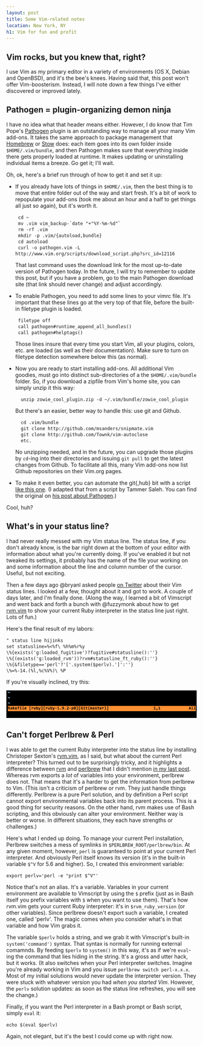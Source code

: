 ```yaml
---
layout: post
title: Some Vim-related notes
location: New York, NY
h1: Vim for fun and profit
---
```


## Vim rocks, but you knew that, right?

I use Vim as my primary editor in a variety of environments (OS X, Debian and OpenBSD), and it's the bee's knees. Having said that, this post won't offer Vim-boosterism. Instead, I will note down a few things I've either discovered or improved lately.

## Pathogen = plugin-organizing demon ninja

I have no idea what that header means either. However, I do know that Tim Pope's [Pathogen][pathogen] plugin is an outstanding way to manage all your many Vim add-ons. It takes the same approach to package management that [Homebrew][homebrew] or [Stow][stow] does: each item goes into its own folder inside `$HOME/.vim/bundle`, and then Pathogen makes sure that everything inside there gets properly loaded at runtime. It makes updating or uninstalling individual items a breeze. Go get it; I'll wait.

[homebrew]: http://mxcl.github.com/homebrew/
[stow]: http://www.gnu.org/software/stow/

Oh, ok, here's a brief run through of how to get it and set it up:

+  If you already have lots of things in `$HOME/.vim`, then the best thing is to move that entire folder out of the way and start fresh. It's a bit of work to repopulate your add-ons (took me about an hour and a half to get things all just so again), but it's worth it.

        cd ~
        mv .vim vim_backup-`date "+"%Y-%m-%d"`
        rm -rf .vim
        mkdir -p .vim/{autoload,bundle}
        cd autoload
        curl -o pathogen.vim -L http://www.vim.org/scripts/download_script.php?src_id=12116

    That last command uses the download link for the most up-to-date version of Pathogen today. In the future, I will try to remember to update this post, but if you have a problem, go to the main Pathogen download site (that link should never change) and adjust accordingly.

+  To enable Pathogen, you need to add some lines to your vimrc file. It's important that these lines go at the very top of that file, before the built-in filetype plugin is loaded.

        filetype off
        call pathogen#runtime_append_all_bundles()
        call pathogen#helptags()

    Those lines insure that every time you start Vim, all your plugins, colors, etc. are loaded (as well as their documentation). Make sure to turn on filetype detection somewhere below this (as normal).

+ Now you are ready to start installing add-ons. All additional Vim goodies, must go into distinct sub-directories of a the `$HOME/.vim/bundle` folder. So, if you download a zipfile from Vim's home site, you can simply unzip it this way:

        unzip zowie_cool_plugin.zip -d ~/.vim/bundle/zowie_cool_plugin

    But there's an easier, better way to handle this: use git and Github.

        cd .vim/bundle
        git clone http://github.com/msanders/snipmate.vim
        git clone http://github.com/Townk/vim-autoclose
        etc.

    No unzipping needed, and in the future, you can upgrade those plugins by `cd`-ing into their directories and issuing `git pull` to get the latest changes from Github. To facilitate all this, many Vim add-ons now list Github repositories on their Vim.org pages.

+  To make it even better, you can automate the git{,hub} bit with a script [like this one][gist]. (I adapted that from a script by Tammer Saleh. You can find the original on [his post about Pathogen][tsaleh].)

Cool, huh?

[pathogen]: http://www.vim.org/scripts/script.php?script_id=2332
[gist]: http://gist.github.com/455162
[tsaleh]: http://tammersaleh.com/posts/the-modern-vim-config-with-pathogen

## What's in your status line?

I had never really messed with my Vim status line. The status line, if you don't already know, is the bar right down at the bottom of your editor with information about what you're currently doing. If you've enabled it but not tweaked its settings, it probably has the name of the file your working on and some information about the line and column number of the cursor. Useful, but not exciting.

Then a few days ago @bryanl asked people [on Twitter][tweet] about their Vim status lines. I looked at a few, thought about it and got to work. A couple of days later, and I'm finally done. (Along the way, I learned a bit of Vimscript and went back and forth a bunch with @fuzzymonk about how to get [rvm.vim][rvm.vim] to show your current Ruby interpreter in the status line just right. Lots of fun.)

Here's the final result of my labors:

    " status line hijinks
    set statusline=%<%f\ %h%m%r%y
    \%{exists('g:loaded_fugitive')?fugitive#statusline():''}
    \%{(exists('g:loaded_rvm'))?rvm#statusline_ft_ruby():''}
    \%{&filetype=='perl'?'['.system($perlv).']':''}
    \%=%-14.(%l,%c%V%)\ %P

If you're visually inclined, try this: 

![My groovy status line](/images/vim-status.jpg "This is _so_ meta, man...")

[tweet]: http://twitter.com/bryanl/status/17013225815
[rvm.vim]: http://github.com/csexton/rvm.vim

## Can't forget Perlbrew & Perl

I was able to get the current Ruby interpreter into the status line by installing Christoper Sexton's [rvm.vim][rvm.vim], as I said, but what about the current Perl interpreter? This turned out to be surprisingly tricky, and it highlights a difference between [rvm][rvm] and [perlbrew][perlbrew] that I didn't mention [in my last post][post]. Whereas rvm exports a _lot_ of variables into your environment, perlbrew does not. That means that it's a harder to get the information from perlbrew to Vim. (This isn't a criticism of perlbrew or rvm. They just handle things differently. Perlbrew is a pure Perl solution, and by definition a Perl script cannot export environmental variables back into its parent process. This is a good thing for security reasons. On the other hand, rvm makes use of Bash scripting, and this obviously can alter your environment. Neither way is better or worse. In different situations, they each have strengths or challenges.)

Here's what I ended up doing. To manage your current Perl installation, Perlbrew switches a mess of symlinks in `$PERLBREW_ROOT/perlbrew/bin`. At any given moment, however, `perl` is guaranteed to point at your current Perl interpreter. And obviously Perl itself knows its version (it's in the built-in variable `$^V` for 5.6 and higher). So, I created this environment variable:

    export perlv='perl -e "print $^V"'

Notice that's not an alias. It's a variable. Variables in your current environment are available to Vimscript by using the `$` prefix (just as in Bash itself you prefix variables with `$` when you want to use them). That's how rvm.vim gets your current Ruby interpreter: it's in `$rvm_ruby_version` (or other variables). Since perlbrew doesn't export such a variable, I created one, called 'perlv'. The magic comes when you consider what's in that variable and how Vim grabs it.

The variable `$perlv` holds a string, and we grab it with Vimscript's built-in `system('command')` syntax. That syntax is normally for running external comamnds. By feeding `$perlv` to `system()` in this way, it's as if we're `eval`-ing the command that lies hiding in the string. It's a gross and utter hack, but it works. (It also switches when your Perl interpreter switches. Imagine you're already working in Vim and you issue `perlbrew switch perl-x.x.x`. Most of my initial solutions would never update the interpreter version. They were stuck with whatever version you had _when you started Vim_. However, the `perlv` solution updates: as soon as the status line refreshes, you will see the change.)

Finally, if you want the Perl interpreter in a Bash prompt or Bash script, simply `eval` it:

    echo $(eval $perlv)

Again, not elegant, but it's the best I could come up with right now.

[rvm]: http://rvm.beginrescueend.com/
[perlbrew]: http://search.cpan.org/perldoc?App::perlbrew
[post]: http://ithaca.arpinum.org/2010/06/13/rvm-and-perlbrew.html
